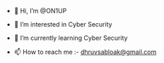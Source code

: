 - 👋 Hi, I’m @ON1UP
- 👀 I’m interested in Cyber Security
- 🌱 I’m currently learning Cyber Security

- 📫 How to reach me :- dhruvsabloak@gmail.com


